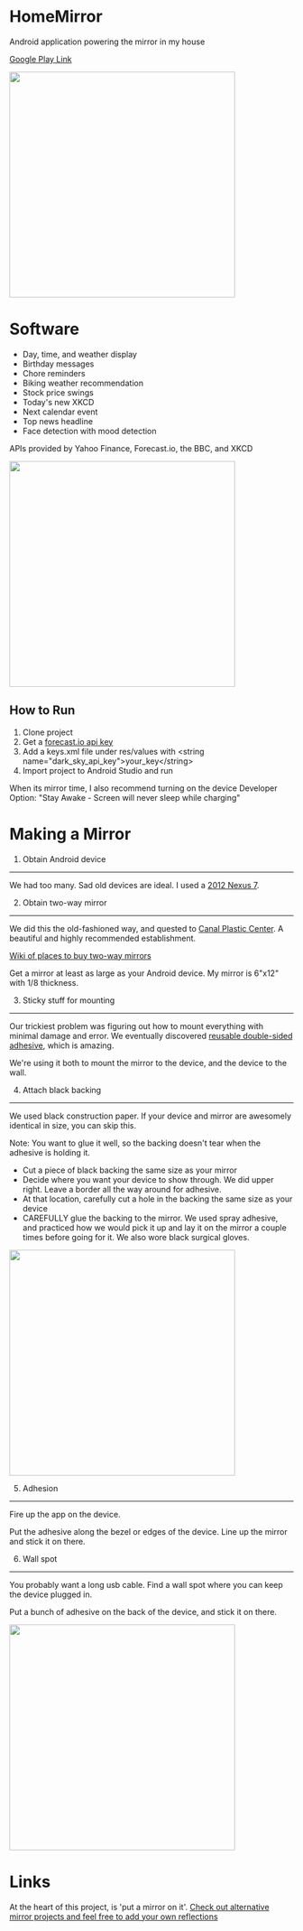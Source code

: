 # HomeMirror
Android application powering the mirror in my house

[Google Play Link](https://play.google.com/store/apps/details?id=com.morristaedt.mirror)

<img src="https://github.com/HannahMitt/HomeMirror/blob/master/design/IMG_20150825_191621.jpg" width="400"/>

Software
====
* Day, time, and weather display
* Birthday messages
* Chore reminders
* Biking weather recommendation
* Stock price swings
* Today's new XKCD
* Next calendar event
* Top news headline
* Face detection with mood detection

APIs provided by Yahoo Finance, Forecast.io, the BBC, and XKCD

<img src="https://raw.githubusercontent.com/HannahMitt/HomeMirror/master/design/HomeMirror.png" width="400"/>

How to Run
----
1. Clone project
2. Get a [forecast.io api key](https://developer.forecast.io/)
3. Add a keys.xml file under res/values with \<string name="dark_sky_api_key">your_key\</string>
4. Import project to Android Studio and run

When its mirror time, I also recommend turning on the device Developer Option: "Stay Awake - Screen will never sleep while charging"

Making a Mirror
====

1. Obtain Android device
----
We had too many. Sad old devices are ideal.
I used a [2012 Nexus 7](http://www.amazon.com/gp/offer-listing/B009X3UW2G/ref=olp_tab_refurbished?ie=UTF8&condition=refurbished&qid=1441327955&sr=8-1).

2. Obtain two-way mirror
---
We did this the old-fashioned way, and quested to [Canal Plastic Center](http://canalplastic.com/). A beautiful and highly recommended establishment. 

[Wiki of places to buy two-way mirrors](https://github.com/HannahMitt/HomeMirror/wiki/Places-to-buy-a-two-way-mirror)

Get a mirror at least as large as your Android device. My mirror is 6"x12" with 1/8 thickness. 

3. Sticky stuff for mounting
---
Our trickiest problem was figuring out how to mount everything with minimal damage and error.
We eventually discovered [reusable double-sided adhesive](http://www.amazon.com/Command-Assorted-8-Small-4-Medium-4-Large/dp/B0084M68IO/ref=pd_sim_sbs_229_6?ie=UTF8&refRID=1TX12CR5RF0RTP6CKJR7&dpSrc=sims&dpST=_AC_UL320_SR202%2C320_), which is amazing. 

We're using it both to mount the mirror to the device, and the device to the wall.

4. Attach black backing
---
We used black construction paper. If your device and mirror are awesomely identical in size, you can skip this.

Note: You want to glue it well, so the backing doesn't tear when the adhesive is holding it.

* Cut a piece of black backing the same size as your mirror
* Decide where you want your device to show through. We did upper right. Leave a border all the way around for adhesive.
* At that location, carefully cut a hole in the backing the same size as your device
* CAREFULLY glue the backing to the mirror. We used spray adhesive, and practiced how we would pick it up and lay it on the mirror a couple times before going for it. We also wore black surgical gloves.
 
<img src="https://raw.githubusercontent.com/HannahMitt/HomeMirror/master/design/IMG_20150911_110449-2.jpg" height="400"/>

5. Adhesion
---
Fire up the app on the device.

Put the adhesive along the bezel or edges of the device. Line up the mirror and stick it on there.

6. Wall spot
---
You probably want a long usb cable. Find a wall spot where you can keep the device plugged in.

Put a bunch of adhesive on the back of the device, and stick it on there.

<img src="https://raw.githubusercontent.com/HannahMitt/HomeMirror/faed8d927b93ec2c38159d8e3968f8133511ee67/design/thumbs_up_mirror.jpg" width="400"/>

Links
===
At the heart of this project, is 'put a mirror on it'. [Check out alternative mirror projects and feel free to add your own reflections](https://github.com/HannahMitt/HomeMirror/wiki/Other-mirror-projects-with-alternate-technologies)
